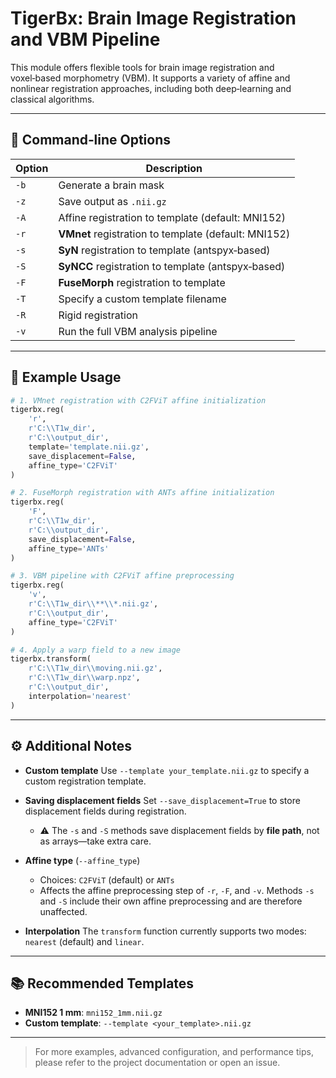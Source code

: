 # TigerBx: Brain Image Registration and VBM Pipeline

This module offers flexible tools for brain image registration and voxel‑based morphometry (VBM). It supports a variety of affine and nonlinear registration approaches, including both deep‑learning and classical algorithms.

---

## 🔧 Command‑line Options

| Option | Description                                          |
| ------ | ---------------------------------------------------- |
| `-b`   | Generate a brain mask                                |
| `-z`   | Save output as `.nii.gz`                             |
| `-A`   | Affine registration to template (default: MNI152)    |
| `-r`   | **VMnet** registration to template (default: MNI152) |
| `-s`   | **SyN** registration to template (antspyx‑based)   |
| `-S`   | **SyNCC** registration to template (antspyx‑based) |
| `-F`   | **FuseMorph** registration to template               |
| `-T`   | Specify a custom template filename                   |
| `-R`   | Rigid registration                                   |
| `-v`   | Run the full VBM analysis pipeline                   |

---

## 🧪 Example Usage

```python
# 1. VMnet registration with C2FViT affine initialization
tigerbx.reg(
    'r',
    r'C:\\T1w_dir',
    r'C:\\output_dir',
    template='template.nii.gz',
    save_displacement=False,
    affine_type='C2FViT'
)

# 2. FuseMorph registration with ANTs affine initialization
tigerbx.reg(
    'F',
    r'C:\\T1w_dir',
    r'C:\\output_dir',
    save_displacement=False,
    affine_type='ANTs'
)

# 3. VBM pipeline with C2FViT affine preprocessing
tigerbx.reg(
    'v',
    r'C:\\T1w_dir\\**\\*.nii.gz',
    r'C:\\output_dir',
    affine_type='C2FViT'
)

# 4. Apply a warp field to a new image
tigerbx.transform(
    r'C:\\T1w_dir\\moving.nii.gz',
    r'C:\\T1w_dir\\warp.npz',
    r'C:\\output_dir',
    interpolation='nearest'
)
```

---

## ⚙️ Additional Notes

* **Custom template**
  Use `--template your_template.nii.gz` to specify a custom registration template.
* **Saving displacement fields**
  Set `--save_displacement=True` to store displacement fields during registration.

  * ⚠️ The `-s` and `-S` methods save displacement fields by **file path**, not as arrays—take extra care.
* **Affine type** (`--affine_type`)

  * Choices: `C2FViT` (default) or `ANTs`
  * Affects the affine preprocessing step of `-r`, `-F`, and `-v`.
    Methods `-s` and `-S` include their own affine preprocessing and are therefore unaffected.
* **Interpolation**
  The `transform` function currently supports two modes: `nearest` (default) and `linear`.

---

## 📚 Recommended Templates

* **MNI152 1 mm**: `mni152_1mm.nii.gz`
* **Custom template**: `--template <your_template>.nii.gz`

---

> For more examples, advanced configuration, and performance tips, please refer to the project documentation or open an issue.
